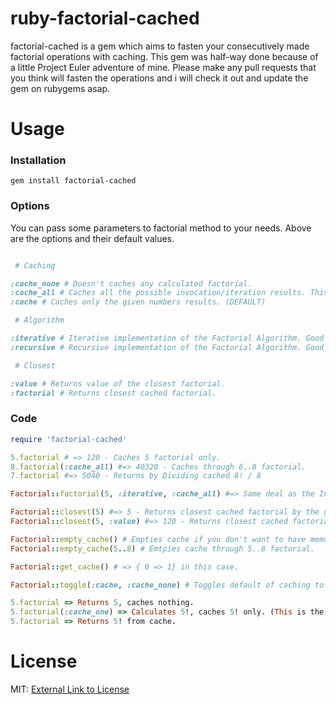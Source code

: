 ruby-factorial-cached
=====================

factorial-cached is a gem which aims to fasten your consecutively made factorial operations with caching. This gem was half-way done because of a little Project Euler adventure of mine. Please make any pull requests that you think will fasten the operations and i will check it out and update the gem on rubygems asap.

Usage
=====

### Installation

```
gem install factorial-cached
```

### Options

You can pass some parameters to factorial method to your needs. Above are the options and their default values.

```ruby

 # Caching

:cache_none # Doesn't caches any calculated factorial.
:cache_all # Caches all the possible invocation/iteration results. This option is not recommended if you will work with high numbers.
:cache # Caches only the given numbers results. (DEFAULT)

 # Algorithm

:iterative # Iterative implementation of the Factorial Algorithm. Good if you will calculate high numbers. (Default after and at 100.000)
:recursive # Recursive implementation of the Factorial Algorithm. Good if you want speed on low numbers. (Default below 100.000)

 # Closest

:value # Returns value of the closest factorial.
:factorial # Returns closest cached factorial.

```

### Code

```ruby
require 'factorial-cached'

5.factorial # => 120 - Caches 5 factorial only.
8.factorial(:cache_all) #=> 40320 - Caches through 6..8 factorial.
7.factorial #=> 5040 - Returns by Dividing cached 8! / 8

Factorial::factorial(5, :iterative, :cache_all) #=> Same deal as the Integer#factorial

Factorial::closest(5) #=> 5 - Returns closest cached factorial by the given number.
Factorial::closest(5, :value) #=> 120 - Returns closest cached factorial's value by the given number.

Factorial::empty_cache() # Empties cache if you don't want to have memory issues.
Factorial::empty_cache(5..8) # Emtpies cache through 5..8 factorial.

Factorial::get_cache() # => { 0 => 1} in this case.

Factorial::toggle(:cache, :cache_none) # Toggles default of caching to none, further factorial calculations will not be cached by default.

5.factorial => Returns 5, caches nothing.
5.factorial(:cache_one) => Calculates 5!, caches 5! only. (This is the default behaviour of this gem)
5.factorial => Returns 5! from cache.

```

License
=======

MIT: [External Link to License](http://opensource.org/licenses/MIT)
